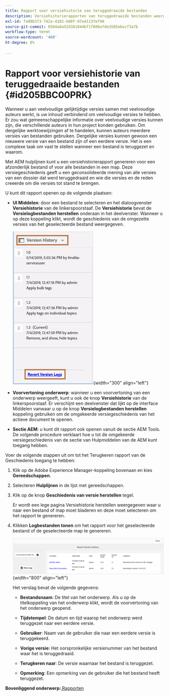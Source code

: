 ```yaml
---
title: Rapport voor versiehistorie van teruggedraaide bestanden
description: Versiehistorierapporten van teruggedraaide bestanden weergeven in AEM hulplijnen. Leer hoe te om versielogboeken van de Middelen UI, onderwerpvoorproef, en AEM tot selectie toegang te hebben.
exl-id: fa90b373-742a-4102-b00f-07e4113fef98
source-git-commit: 8504a0a52d381044bf1f0d6e7de3585ebecf3a7b
workflow-type: tm+mt
source-wordcount: '469'
ht-degree: 0%

---
```


# Rapport voor versiehistorie van teruggedraaide bestanden {#id205BBC00PRK}

Wanneer u aan veelvoudige gelijktijdige versies samen met veelvoudige auteurs werkt, is uw inhoud verbindend om veelvoudige versies te hebben. Er zou wat gemeenschappelijke informatie over veelvoudige versies kunnen zijn, die verschillende auteurs in hun project konden gebruiken. Om dergelijke werktoewijzingen af te handelen, kunnen auteurs meerdere versies van bestanden gebruiken. Dergelijke versies kunnen gewoon een nieuwere versie van een bestand zijn of een eerdere versie. Het is een complexe taak om vast te stellen wanneer een bestand is teruggezet en waarom.

Met AEM hulplijnen kunt u een versiehistorierapport genereren voor een afzonderlijk bestand of voor alle bestanden in een map. Deze versiegeschiedenis geeft u een geconsolideerde mening van alle versies van een dossier dat werd teruggedraaid en wie die versies en de reden creeerde om die versies tot stand te brengen.

U kunt dit rapport openen op de volgende plaatsen:

- **UI Middelen**: door een bestand te selecteren en het dialoogvenster **Versiehistorie** van de linkerspoorstaaf. De **Versiehistorie** bevat de **Versielogbestanden herstellen** onderaan in het deelvenster. Wanneer u op deze koppeling klikt, wordt de geschiedenis van de omgezette versies van het geselecteerde bestand weergegeven.

  ![](images/revert-log-from-assets-ui.png){width="300" align="left"}

- **Voorvertoning onderwerp**: wanneer u een voorvertoning van een onderwerp weergeeft, kunt u ook de knop **Versiehistorie** van de linkerspoorstaaf. Er verschijnt een deelvenster dat lijkt op de interface Middelen vanwaar u op de knop **Versielogbestanden herstellen** koppeling gebruiken om de omgekeerde versiegeschiedenis van het actieve document te openen.

- **Sectie AEM**: u kunt dit rapport ook openen vanuit de sectie AEM Tools. De volgende procedure verklaart hoe u tot de omgekeerde versiegeschiedenis van de sectie van Hulpmiddelen van de AEM kunt toegang hebben.


Voer de volgende stappen uit om tot het Terugkeren rapport van de Geschiedenis toegang te hebben:

1. Klik op de Adobe Experience Manager-koppeling bovenaan en kies **Gereedschappen**.

1. Selecteren **Hulplijnen** in de lijst met gereedschappen.

1. Klik op de knop **Geschiedenis van versie herstellen** tegel.

   Er wordt een lege pagina Versiehistorie herstellen weergegeven waar u naar een bestand of map moet bladeren en deze moet selecteren om het rapport te genereren.

1. Klikken **Logbestanden tonen** om het rapport voor het geselecteerde bestand of de geselecteerde map te genereren.

   ![](images/revert-version-history-report.png){width="800" align="left"}

   Het verslag bevat de volgende gegevens:

   - **Bestandsnaam**: De titel van het onderwerp. Als u op de titelkoppeling van het onderwerp klikt, wordt de voorvertoning van het onderwerp geopend.

   - **Tijdstempel**: De datum en tijd waarop het onderwerp werd teruggezet naar een eerdere versie.

   - **Gebruiker**: Naam van de gebruiker die naar een eerdere versie is teruggekeerd.

   - **Vorige versie**: Het oorspronkelijke versienummer van het bestand waar het is teruggedraaid.

   - **Terugkeren naar**: De versie waarnaar het bestand is teruggezet.

   - **Opmerking**: Een opmerking van de gebruiker die het bestand heeft teruggezet.


**Bovenliggend onderwerp:**[ Rapporten](reports-intro.md)
